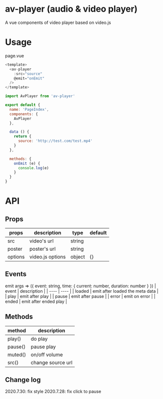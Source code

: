 # av-player (audio & video player)

A vue components of video player based on video.js

# Usage

page.vue
```javascript
<template>
  <av-player
    :src="source"
    @emit="onEmit"
  />
</template>

import AvPlayer from 'av-player'

export default {
  name: 'PageIndex',
  components: {
    AvPlayer
  },

  data () {
    return {
      source: 'http://test.com/test.mp4'
    }
  },

  methods: {
    onEmit (e) {
      console.log(e)
    }
  }
}

```

# API

## Props
| props | description | type | default |
| ---- | ---- | ---- | ---- |
| src | video's url | string |  |
| poster | poster's url | string |  |
| options | video.js options | object | {} |


## Events
emit args => ({ event: string, time: { current: number, duration: number } })
| event | description |
| ---- | ---- |
| loaded | emit after loaded the meta data |
| play | emit after play |
| pause | emit after pause |
| error | emit on error |
| ended | emit after ended play |


## Methods

| method | description |
| ---- | ---- |
| play() | do play |
| pause() | pause play |
| muted() | on/off volume |
| src() | change source url |


## Change log

2020.7.30: fix style
2020.7.28: fix click to pause